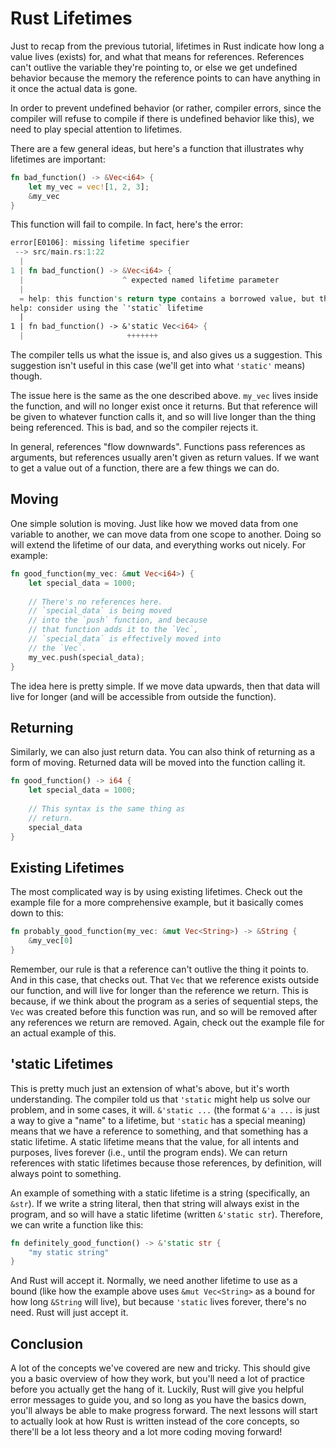 # Rust Lifetimes

Just to recap from the previous tutorial,
lifetimes in Rust indicate how long a value lives (exists) for, and what that means for references.
References can't outlive the variable they're pointing to,
or else
we get undefined behavior because the memory the reference points
to can have anything in it once the actual data is gone.

In order to prevent undefined behavior
(or rather, compiler errors, since the compiler will refuse to compile if there is undefined behavior like this),
we need to play special attention to lifetimes.

There are a few general ideas, but here's a function that illustrates why lifetimes are important:
```rust
fn bad_function() -> &Vec<i64> {
    let my_vec = vec![1, 2, 3];
    &my_vec
}
```

This function will fail to compile. In fact, here's the error:
```rust
error[E0106]: missing lifetime specifier
 --> src/main.rs:1:22
  |
1 | fn bad_function() -> &Vec<i64> {
  |                      ^ expected named lifetime parameter
  |
  = help: this function's return type contains a borrowed value, but there is no value for it to be borrowed from
help: consider using the `'static` lifetime
  |
1 | fn bad_function() -> &'static Vec<i64> {
  |                       +++++++
```

The compiler tells us what the issue is, and also gives us a suggestion.
This suggestion isn't useful in this case (we'll get into what `'static'` means) though.

The issue here is the same as the one described above.
`my_vec` lives inside the function, and will no longer exist once it returns.
But that reference will be given to whatever function calls it,
and so will live longer than the thing being referenced.
This is bad, and so the compiler rejects it.

In general, references "flow downwards".
Functions pass references as arguments, but references usually aren't given as return values.
If we want to get a value out of a function, there are a few things we can do.

## Moving

One simple solution is moving.
Just like how we moved data from one variable to another, we can move data from one scope to another.
Doing so will extend the lifetime of our data, and everything works out nicely.
For example:
```rust
fn good_function(my_vec: &mut Vec<i64>) {
    let special_data = 1000;
    
    // There's no references here.
    // `special_data` is being moved
    // into the `push` function, and because
    // that function adds it to the `Vec`,
    // `special_data` is effectively moved into
    // the `Vec`.
    my_vec.push(special_data);
}
```

The idea here is pretty simple.
If we move data upwards, then that data will live for longer (and will be accessible from outside the function).

## Returning

Similarly, we can also just return data.
You can also think of returning as a form of moving.
Returned data will be moved into the function calling it.
```rust
fn good_function() -> i64 {
    let special_data = 1000;
    
    // This syntax is the same thing as
    // return.
    special_data
}
```

## Existing Lifetimes

The most complicated way is by using existing lifetimes.
Check out the example file for a more comprehensive example, but it basically comes down to this:
```rust
fn probably_good_function(my_vec: &mut Vec<String>) -> &String {
    &my_vec[0]
}
```

Remember, our rule is that a reference can't outlive the thing it points to.
And in this case, that checks out.
That `Vec` that we reference exists outside our function, and will live for longer than the reference we return.
This is because, if we think about the program as a series of sequential steps,
the `Vec` was created before this function was run, and so will be removed after any references we return are removed.
Again, check out the example file for an actual example of this.

## 'static Lifetimes

This is pretty much just an extension of what's above, but it's worth understanding.
The compiler told us that `'static` might help us solve our problem, and in some cases, it will.
`&'static ...` (the format `&'a ...` is just a way to give a "name" to a lifetime,
but `'static` has a special meaning) means that we have a reference to something,
and that something has a static lifetime.
A static lifetime means that the value, for all intents and purposes, lives forever (i.e., until the program ends).
We can return references with static lifetimes because those references, by definition, will always point to something.

An example of something with a static lifetime is a string (specifically, an `&str`).
If we write a string literal, then that string will always exist in the program,
and so will have a static lifetime (written `&'static str`).
Therefore, we can write a function like this:
```rust
fn definitely_good_function() -> &'static str {
    "my static string"
}
```

And Rust will accept it.
Normally, we need another lifetime to use as a bound
(like how the example above uses `&mut Vec<String>` as a bound for how long `&String` will live),
but because `'static` lives forever, there's no need.
Rust will just accept it.

## Conclusion

A lot of the concepts we've covered are new and tricky.
This should give you a basic overview of how they work,
but you'll need a lot of practice before you actually get the hang of it.
Luckily, Rust will give you helpful error messages to guide you,
and so long as you have the basics down, you'll always be able to make progress forward.
The next lessons will start to actually look at how Rust is written instead of the core concepts,
so there'll be a lot less theory and a lot more coding moving forward!